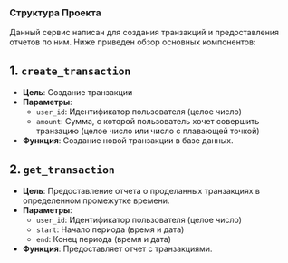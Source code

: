 ### Структура Проекта

Данный сервис написан для создания транзакций и предоставления отчетов по ним. Ниже приведен обзор основных компонентов:


## 1. `create_transaction`

- **Цель**: Создание транзакции
- **Параметры**:
  - `user_id`: Идентификатор пользователя (целое число)
  - `amount`: Сумма, с которой пользователь хочет совершить транзацию (целое число или число с плавающей точкой)
- **Функция**: Создание новой транзакции в базе данных.

## 2. `get_transaction`

- **Цель**: Предоставление отчета о проделанных транзакциях в определенном промежутке времени.
- **Параметры**:
  - `user_id`: Идентификатор пользователя (целое число)
  - `start`: Начало периода (время и дата)
  - `end`: Конец периода (время и дата)
- **Функция**: Предоставляет отчет с транзакциями.

